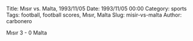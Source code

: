 Title: Mısır vs. Malta, 1993/11/05
Date: 1993/11/05 00:00
Category: sports
Tags: football, football scores, Mısır, Malta
Slug: misir-vs-malta
Author: carbonero


Mısır 3 - 0 Malta
